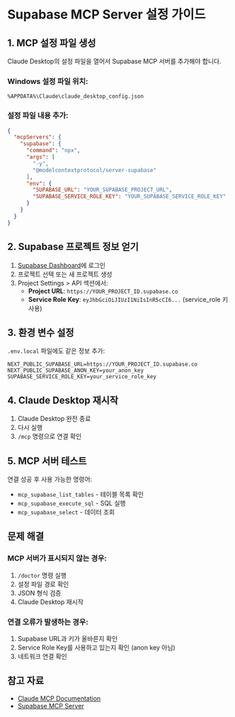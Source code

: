 # Supabase MCP Server 설정 가이드

## 1. MCP 설정 파일 생성

Claude Desktop의 설정 파일을 열어서 Supabase MCP 서버를 추가해야 합니다.

### Windows 설정 파일 위치:
`%APPDATA%\Claude\claude_desktop_config.json`

### 설정 파일 내용 추가:
```json
{
  "mcpServers": {
    "supabase": {
      "command": "npx",
      "args": [
        "-y",
        "@modelcontextprotocol/server-supabase"
      ],
      "env": {
        "SUPABASE_URL": "YOUR_SUPABASE_PROJECT_URL",
        "SUPABASE_SERVICE_ROLE_KEY": "YOUR_SUPABASE_SERVICE_ROLE_KEY"
      }
    }
  }
}
```

## 2. Supabase 프로젝트 정보 얻기

1. [Supabase Dashboard](https://supabase.com/dashboard)에 로그인
2. 프로젝트 선택 또는 새 프로젝트 생성
3. Project Settings > API 섹션에서:
   - **Project URL**: `https://YOUR_PROJECT_ID.supabase.co`
   - **Service Role Key**: `eyJhbGciOiJIUzI1NiIsInR5cCI6...` (service_role 키 사용)

## 3. 환경 변수 설정

`.env.local` 파일에도 같은 정보 추가:
```env
NEXT_PUBLIC_SUPABASE_URL=https://YOUR_PROJECT_ID.supabase.co
NEXT_PUBLIC_SUPABASE_ANON_KEY=your_anon_key
SUPABASE_SERVICE_ROLE_KEY=your_service_role_key
```

## 4. Claude Desktop 재시작

1. Claude Desktop 완전 종료
2. 다시 실행
3. `/mcp` 명령으로 연결 확인

## 5. MCP 서버 테스트

연결 성공 후 사용 가능한 명령어:
- `mcp_supabase_list_tables` - 테이블 목록 확인
- `mcp_supabase_execute_sql` - SQL 실행
- `mcp_supabase_select` - 데이터 조회

## 문제 해결

### MCP 서버가 표시되지 않는 경우:
1. `/doctor` 명령 실행
2. 설정 파일 경로 확인
3. JSON 형식 검증
4. Claude Desktop 재시작

### 연결 오류가 발생하는 경우:
1. Supabase URL과 키가 올바른지 확인
2. Service Role Key를 사용하고 있는지 확인 (anon key 아님)
3. 네트워크 연결 확인

## 참고 자료
- [Claude MCP Documentation](https://docs.anthropic.com/en/docs/claude-code/mcp)
- [Supabase MCP Server](https://github.com/modelcontextprotocol/servers/tree/main/src/supabase)